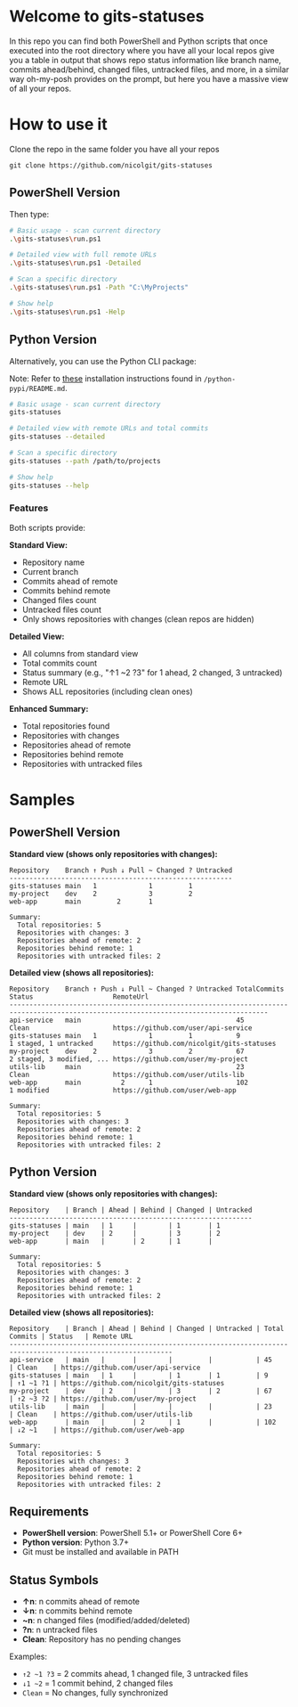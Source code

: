 # Welcome to gits-statuses
In this repo you can find both PowerShell and Python scripts that once executed into the root directory where you have all your local repos
give you a table in output that shows repo status information like branch name, commits ahead/behind, changed files, untracked files, and more, 
in a similar way oh-my-posh provides on the prompt, but here you have a massive view of all your repos.

# How to use it

Clone the repo in the same folder you have all your repos

```
git clone https://github.com/nicolgit/gits-statuses  
```

## PowerShell Version

Then type:

```bash
# Basic usage - scan current directory
.\gits-statuses\run.ps1

# Detailed view with full remote URLs
.\gits-statuses\run.ps1 -Detailed

# Scan a specific directory
.\gits-statuses\run.ps1 -Path "C:\MyProjects"

# Show help
.\gits-statuses\run.ps1 -Help
```

## Python Version

Alternatively, you can use the Python CLI package:

Note: Refer to [these](https://github.com/nicolgit/gits-statuses/blob/main/python-pypi/README.md) installation instructions found in `/python-pypi/README.md`.

```bash
# Basic usage - scan current directory
gits-statuses

# Detailed view with remote URLs and total commits
gits-statuses --detailed

# Scan a specific directory
gits-statuses --path /path/to/projects

# Show help
gits-statuses --help
```

### Features

Both scripts provide:

**Standard View:**
- Repository name
- Current branch
- Commits ahead of remote
- Commits behind remote  
- Changed files count
- Untracked files count
- Only shows repositories with changes (clean repos are hidden)

**Detailed View:**
- All columns from standard view
- Total commits count
- Status summary (e.g., "↑1 ~2 ?3" for 1 ahead, 2 changed, 3 untracked)
- Remote URL
- Shows ALL repositories (including clean ones)

**Enhanced Summary:**
- Total repositories found
- Repositories with changes
- Repositories ahead of remote
- Repositories behind remote
- Repositories with untracked files

# Samples

## PowerShell Version

**Standard view (shows only repositories with changes):**
```
Repository    Branch ↑ Push ↓ Pull ~ Changed ? Untracked
--------------------------------------------------------
gits-statuses main   1             1         1         
my-project    dev    2             3         2         
web-app       main         2       1                   

Summary:
  Total repositories: 5
  Repositories with changes: 3
  Repositories ahead of remote: 2
  Repositories behind remote: 1
  Repositories with untracked files: 2
```

**Detailed view (shows all repositories):**
```
Repository    Branch ↑ Push ↓ Pull ~ Changed ? Untracked TotalCommits Status                    RemoteUrl                               
---------------------------------------------------------------------------------------------------------------------------------------
api-service   main                                       45           Clean                     https://github.com/user/api-service
gits-statuses main   1             1         1           9            1 staged, 1 untracked     https://github.com/nicolgit/gits-statuses
my-project    dev    2             3         2           67           2 staged, 3 modified, ... https://github.com/user/my-project
utils-lib     main                                       23           Clean                     https://github.com/user/utils-lib
web-app       main          2      1                     102          1 modified                https://github.com/user/web-app

Summary:
  Total repositories: 5
  Repositories with changes: 3
  Repositories ahead of remote: 2
  Repositories behind remote: 1
  Repositories with untracked files: 2
```

## Python Version

**Standard view (shows only repositories with changes):**
```
Repository    | Branch | Ahead | Behind | Changed | Untracked
-------------------------------------------------------------
gits-statuses | main   | 1     |        | 1       | 1        
my-project    | dev    | 2     |        | 3       | 2        
web-app       | main   |       | 2      | 1       |          

Summary:
  Total repositories: 5
  Repositories with changes: 3
  Repositories ahead of remote: 2
  Repositories behind remote: 1
  Repositories with untracked files: 2
```

**Detailed view (shows all repositories):**
```
Repository    | Branch | Ahead | Behind | Changed | Untracked | Total Commits | Status   | Remote URL                               
---------------------------------------------------------------------------------------------------------------
api-service   | main   |       |        |         |           | 45            | Clean    | https://github.com/user/api-service
gits-statuses | main   | 1     |        | 1       | 1         | 9             | ↑1 ~1 ?1 | https://github.com/nicolgit/gits-statuses
my-project    | dev    | 2     |        | 3       | 2         | 67            | ↑2 ~3 ?2 | https://github.com/user/my-project
utils-lib     | main   |       |        |         |           | 23            | Clean    | https://github.com/user/utils-lib
web-app       | main   |       | 2      | 1       |           | 102           | ↓2 ~1    | https://github.com/user/web-app

Summary:
  Total repositories: 5
  Repositories with changes: 3
  Repositories ahead of remote: 2
  Repositories behind remote: 1
  Repositories with untracked files: 2
```

## Requirements

- **PowerShell version**: PowerShell 5.1+ or PowerShell Core 6+
- **Python version**: Python 3.7+
- Git must be installed and available in PATH

## Status Symbols 

- **↑n**: n commits ahead of remote
- **↓n**: n commits behind remote  
- **~n**: n changed files (modified/added/deleted)
- **?n**: n untracked files
- **Clean**: Repository has no pending changes

Examples:
- `↑2 ~1 ?3` = 2 commits ahead, 1 changed file, 3 untracked files
- `↓1 ~2` = 1 commit behind, 2 changed files
- `Clean` = No changes, fully synchronized
